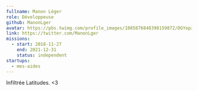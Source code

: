 ```yaml
---
fullname: Manon Léger
role: Développeuse
github: ManonLger
avatar: https://pbs.twimg.com/profile_images/1085876848398159872/OGYepz_g_200x200.jpg
link: https://twitter.com/ManonLger
missions:
  - start: 2018-11-27
    end: 2021-12-31
    status: independent
startups:
  - mes-aides
---
```


Infiltrée Latitudes. <3
